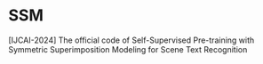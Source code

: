 # SSM
[IJCAI-2024] The official code of  Self-Supervised Pre-training with Symmetric Superimposition Modeling for Scene Text Recognition
